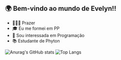 ## 🌍 Bem-vindo ao mundo de Evelyn!!

- 🙋🏼‍♀️ Prazer
- 🎓 Eu me formei em PP
- 👀 Sou interessada em Programação
- 📚 Estudante de Phyton


<div> 

![Anurag's GitHub stats](https://github-readme-stats.vercel.app/api?username=evelynmcampos&show_icons=true&theme=dracula)
![Top Langs](https://github-readme-stats.vercel.app/api/top-langs/?username=evelynmcampos&layout=compact&theme=dracula)

</div> 
